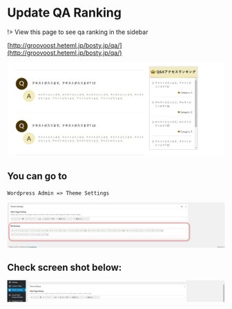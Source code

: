 # Update QA Ranking

!> View this page to see qa ranking in the sidebar


[http://groovoost.heteml.jp/bosty.jp/qa/](http://groovoost.heteml.jp/bosty.jp/qa/)

![order-page](_media/qa-ranking.png)

## You can go to

```text
Wordpress Admin => Theme Settings
```

![order-page-1](_media/qa-ranking-1.png)



## Check screen shot below:

![order-page-2](_media/order-page-2.png)

